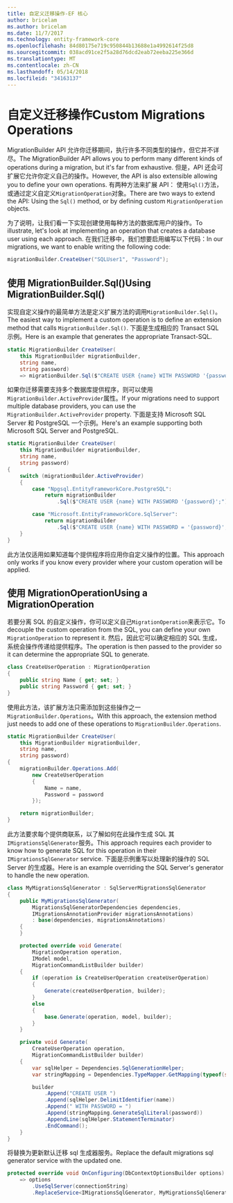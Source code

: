 ```yaml
---
title: 自定义迁移操作-EF 核心
author: bricelam
ms.author: bricelam
ms.date: 11/7/2017
ms.technology: entity-framework-core
ms.openlocfilehash: 84d80175e719c950844b13688e1a4992614f25d8
ms.sourcegitcommit: 038acd91ce2f5a28d76dcd2eab72eeba225e366d
ms.translationtype: MT
ms.contentlocale: zh-CN
ms.lasthandoff: 05/14/2018
ms.locfileid: "34163137"
---
```

<a name="custom-migrations-operations"></a><span data-ttu-id="1bf66-102">自定义迁移操作</span><span class="sxs-lookup"><span data-stu-id="1bf66-102">Custom Migrations Operations</span></span>
============================
<span data-ttu-id="1bf66-103">MigrationBuilder API 允许你迁移期间，执行许多不同类型的操作，但它并不详尽。</span><span class="sxs-lookup"><span data-stu-id="1bf66-103">The MigrationBuilder API allows you to perform many different kinds of operations during a migration, but it's far from exhaustive.</span></span> <span data-ttu-id="1bf66-104">但是，API 还会可扩展它允许你定义自己的操作。</span><span class="sxs-lookup"><span data-stu-id="1bf66-104">However, the API is also extensible allowing you to define your own operations.</span></span> <span data-ttu-id="1bf66-105">有两种方法来扩展 API： 使用`Sql()`方法，或通过定义自定义`MigrationOperation`对象。</span><span class="sxs-lookup"><span data-stu-id="1bf66-105">There are two ways to extend the API: Using the `Sql()` method, or by defining custom `MigrationOperation` objects.</span></span>

<span data-ttu-id="1bf66-106">为了说明，让我们看一下实现创建使用每种方法的数据库用户的操作。</span><span class="sxs-lookup"><span data-stu-id="1bf66-106">To illustrate, let's look at implementing an operation that creates a database user using each approach.</span></span> <span data-ttu-id="1bf66-107">在我们迁移中，我们想要启用编写以下代码：</span><span class="sxs-lookup"><span data-stu-id="1bf66-107">In our migrations, we want to enable writing the following code:</span></span>

``` csharp
migrationBuilder.CreateUser("SQLUser1", "Password");
```

<a name="using-migrationbuildersql"></a><span data-ttu-id="1bf66-108">使用 MigrationBuilder.Sql()</span><span class="sxs-lookup"><span data-stu-id="1bf66-108">Using MigrationBuilder.Sql()</span></span>
----------------------------
<span data-ttu-id="1bf66-109">实现自定义操作的最简单方法是定义扩展方法的调用`MigrationBuilder.Sql()`。</span><span class="sxs-lookup"><span data-stu-id="1bf66-109">The easiest way to implement a custom operation is to define an extension method that calls `MigrationBuilder.Sql()`.</span></span>
<span data-ttu-id="1bf66-110">下面是生成相应的 Transact SQL 示例。</span><span class="sxs-lookup"><span data-stu-id="1bf66-110">Here is an example that generates the appropriate Transact-SQL.</span></span>

``` csharp
static MigrationBuilder CreateUser(
    this MigrationBuilder migrationBuilder,
    string name,
    string password)
    => migrationBuilder.Sql($"CREATE USER {name} WITH PASSWORD '{password}';");
```

<span data-ttu-id="1bf66-111">如果你迁移需要支持多个数据库提供程序，则可以使用`MigrationBuilder.ActiveProvider`属性。</span><span class="sxs-lookup"><span data-stu-id="1bf66-111">If your migrations need to support multiple database providers, you can use the `MigrationBuilder.ActiveProvider` property.</span></span> <span data-ttu-id="1bf66-112">下面是支持 Microsoft SQL Server 和 PostgreSQL 一个示例。</span><span class="sxs-lookup"><span data-stu-id="1bf66-112">Here's an example supporting both Microsoft SQL Server and PostgreSQL.</span></span>

``` csharp
static MigrationBuilder CreateUser(
    this MigrationBuilder migrationBuilder,
    string name,
    string password)
{
    switch (migrationBuilder.ActiveProvider)
    {
        case "Npgsql.EntityFrameworkCore.PostgreSQL":
            return migrationBuilder
                .Sql($"CREATE USER {name} WITH PASSWORD '{password}';");

        case "Microsoft.EntityFrameworkCore.SqlServer":
            return migrationBuilder
                .Sql($"CREATE USER {name} WITH PASSWORD = '{password}';");
    }
}
```

<span data-ttu-id="1bf66-113">此方法仅适用如果知道每个提供程序将应用你自定义操作的位置。</span><span class="sxs-lookup"><span data-stu-id="1bf66-113">This approach only works if you know every provider where your custom operation will be applied.</span></span>

<a name="using-a-migrationoperation"></a><span data-ttu-id="1bf66-114">使用 MigrationOperation</span><span class="sxs-lookup"><span data-stu-id="1bf66-114">Using a MigrationOperation</span></span>
---------------------------
<span data-ttu-id="1bf66-115">若要分离 SQL 的自定义操作，你可以定义自己`MigrationOperation`来表示它。</span><span class="sxs-lookup"><span data-stu-id="1bf66-115">To decouple the custom operation from the SQL, you can define your own `MigrationOperation` to represent it.</span></span> <span data-ttu-id="1bf66-116">然后，因此它可以确定相应的 SQL 生成，系统会操作传递给提供程序。</span><span class="sxs-lookup"><span data-stu-id="1bf66-116">The operation is then passed to the provider so it can determine the appropriate SQL to generate.</span></span>

``` csharp
class CreateUserOperation : MigrationOperation
{
    public string Name { get; set; }
    public string Password { get; set; }
}
```

<span data-ttu-id="1bf66-117">使用此方法，该扩展方法只需添加到这些操作之一`MigrationBuilder.Operations`。</span><span class="sxs-lookup"><span data-stu-id="1bf66-117">With this approach, the extension method just needs to add one of these operations to `MigrationBuilder.Operations`.</span></span>

``` csharp
static MigrationBuilder CreateUser(
    this MigrationBuilder migrationBuilder,
    string name,
    string password)
{
    migrationBuilder.Operations.Add(
        new CreateUserOperation
        {
            Name = name,
            Password = password
        });

    return migrationBuilder;
}
```

<span data-ttu-id="1bf66-118">此方法要求每个提供商联系，以了解如何在此操作生成 SQL 其`IMigrationsSqlGenerator`服务。</span><span class="sxs-lookup"><span data-stu-id="1bf66-118">This approach requires each provider to know how to generate SQL for this operation in their `IMigrationsSqlGenerator` service.</span></span> <span data-ttu-id="1bf66-119">下面是示例重写以处理新的操作的 SQL Server 的生成器。</span><span class="sxs-lookup"><span data-stu-id="1bf66-119">Here is an example overriding the SQL Server's generator to handle the new operation.</span></span>

``` csharp
class MyMigrationsSqlGenerator : SqlServerMigrationsSqlGenerator
{
    public MyMigrationsSqlGenerator(
        MigrationsSqlGeneratorDependencies dependencies,
        IMigrationsAnnotationProvider migrationsAnnotations)
        : base(dependencies, migrationsAnnotations)
    {
    }

    protected override void Generate(
        MigrationOperation operation,
        IModel model,
        MigrationCommandListBuilder builder)
    {
        if (operation is CreateUserOperation createUserOperation)
        {
            Generate(createUserOperation, builder);
        }
        else
        {
            base.Generate(operation, model, builder);
        }
    }

    private void Generate(
        CreateUserOperation operation,
        MigrationCommandListBuilder builder)
    {
        var sqlHelper = Dependencies.SqlGenerationHelper;
        var stringMapping = Dependencies.TypeMapper.GetMapping(typeof(string));

        builder
            .Append("CREATE USER ")
            .Append(sqlHelper.DelimitIdentifier(name))
            .Append(" WITH PASSWORD = ")
            .Append(stringMapping.GenerateSqlLiteral(password))
            .AppendLine(sqlHelper.StatementTerminator)
            .EndCommand();
    }
}
```

<span data-ttu-id="1bf66-120">将替换为更新默认迁移 sql 生成器服务。</span><span class="sxs-lookup"><span data-stu-id="1bf66-120">Replace the default migrations sql generator service with the updated one.</span></span>

``` csharp
protected override void OnConfiguring(DbContextOptionsBuilder options)
    => options
        .UseSqlServer(connectionString)
        .ReplaceService<IMigrationsSqlGenerator, MyMigrationsSqlGenerator>();
```
